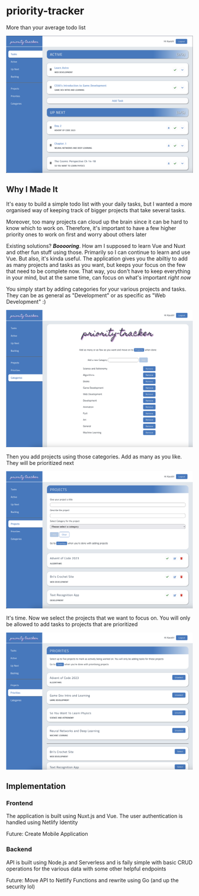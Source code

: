 # priority-tracker
More than your average todo list

![Home Page/Task List](images/Tasks.png?raw=true)

## Why I Made It

It's easy to build a simple todo list with your daily tasks, but I wanted a more organised way of keeping track of bigger projects that take several tasks.

Moreover, too many projects can cloud up the brain since it can be hard to know which to work on. Therefore, it's important to have a few higher priority ones to work on first and worry about others later

Existing solutions? ***Booooring***. How am I supposed to learn Vue and Nuxt and other fun stuff using those. Primarily so I can continue to learn and use Vue. But also, it's kinda useful. The application gives you the abiltiy to add as many projects and tasks as you want, but keeps your focus on the few that need to be complete now. That way, you don't have to keep everything in your mind, but at the same time, can focus on what's important *right now*

You simply start by adding categories for your various projects and tasks. They can be as general as "Development" or as specific as "Web Development" :)

![Categories Page](images/Categories.png?raw=true)

Then you add projects using those categories. Add as many as you like. They will be prioritized next

![Projects Page](images/Projects.png?raw=true)

It's time. Now we select the projects that we want to focus on. You will only be allowed to add tasks to projects that are prioritized

![Priorities Page](images/Priorities.png?raw=true)

## Implementation

### Frontend
The application is built using Nuxt.js and Vue. The user authentication is handled using Netlify Identity

Future: Create Mobile Application

### Backend
API is built using Node.js and Serverless and is faily simple with basic CRUD operations for the various data with some other helpful endpoints

Future: Move API to Netlify Functions and rewrite using Go (and up the security lol)
